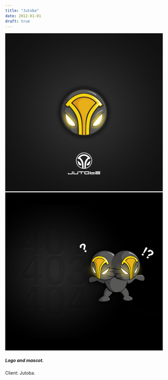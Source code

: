 ```yaml
---
title: "Jutoba"
date: 2012-01-01
draft: true
---
```


![image1](jutoba-001.jpg)
![image2](jutoba-002.jpg)

##### Logo and mascot.

Client: Jutoba.